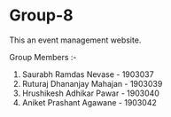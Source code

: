 # Group-8
This an event management website.

Group Members :- 

1. Saurabh Ramdas Nevase - 1903037
2. Ruturaj Dhananjay Mahajan - 1903039
3. Hrushikesh Adhikar Pawar - 1903040
4. Aniket Prashant Agawane - 1903042
